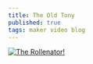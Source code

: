 ```yaml
---
title: The Old Tony
published: true
tags: maker video blog
---
```



[![The Rollenator!](https://img.youtube.com/vi/uNn6q0TXdDM/0.jpg)](https://www.youtube.com/watch?v=uNn6q0TXdDM)
